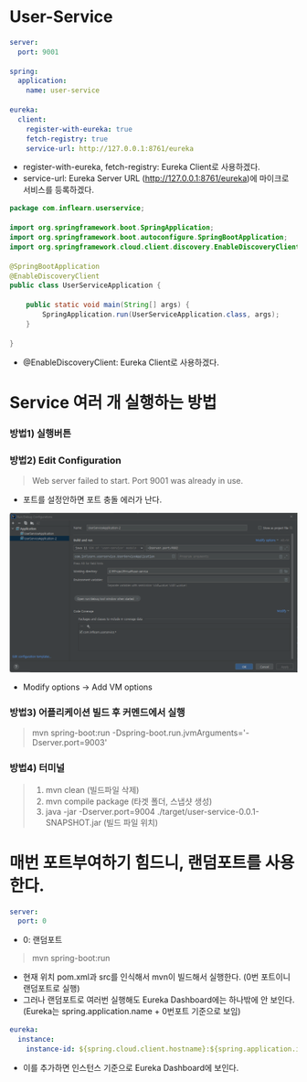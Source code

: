 # User-Service

```yml
server:
  port: 9001

spring:
  application:
    name: user-service

eureka:
  client:
    register-with-eureka: true
    fetch-registry: true
    service-url: http://127.0.0.1:8761/eureka
```
- register-with-eureka, fetch-registry: Eureka Client로 사용하겠다.
- service-url: Eureka Server URL (http://127.0.0.1:8761/eureka)에 마이크로 서비스를 등록하겠다.

```java
package com.inflearn.userservice;

import org.springframework.boot.SpringApplication;
import org.springframework.boot.autoconfigure.SpringBootApplication;
import org.springframework.cloud.client.discovery.EnableDiscoveryClient;

@SpringBootApplication
@EnableDiscoveryClient
public class UserServiceApplication {

	public static void main(String[] args) {
		SpringApplication.run(UserServiceApplication.class, args);
	}

}

```

- @EnableDiscoveryClient: Eureka Client로 사용하겠다.


# Service 여러 개 실행하는 방법

### 방법1) 실행버튼

### 방법2) Edit Configuration

> Web server failed to start. Port 9001 was already in use.

- 포트를 설정안하면 포트 충돌 에러가 난다.

![screenshot1](../.screenshot/user-service1.png)

- Modify options -> Add VM options

### 방법3) 어플리케이션 빌드 후 커멘드에서 실행

> mvn spring-boot:run -Dspring-boot.run.jvmArguments='-Dserver.port=9003'

### 방법4) 터미널

> 1. mvn clean (빌드파일 삭제)
> 2. mvn compile package (타겟 폴더, 스냅샷 생성)
> 3. java -jar -Dserver.port=9004 ./target/user-service-0.0.1-SNAPSHOT.jar (빌드 파일 위치)


# 매번 포트부여하기 힘드니, 랜덤포트를 사용한다.

```yml
server:
  port: 0
```

- 0: 랜덤포트

> mvn spring-boot:run

- 현재 위치 pom.xml과 src를 인식해서 mvn이 빌드해서 실행한다. (0번 포트이니 랜덤포트로 실행)
- 그러나 랜덤포트로 여러번 실행해도 Eureka Dashboard에는 하나밖에 안 보인다. (Eureka는 spring.application.name + 0번포트 기준으로 보임)
```yml
eureka:
  instance:
    instance-id: ${spring.cloud.client.hostname}:${spring.application.instance_id:${random.value}}
```

- 이를 추가하면 인스턴스 기준으로 Eureka Dashboard에 보인다.